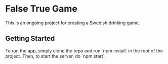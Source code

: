 # False True Game

This is an ongoing project for creating a Swedish drinking game. 

## Getting Started

To run the app, simply clone the repo and run ´npm install´ in the root of the project. Then, to start the server, do ´npm start´.